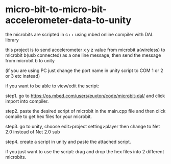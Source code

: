 # micro-bit-to-micro-bit-accelerometer-data-to-unity
the microbits are scripted in c++ using mbed online compiler with DAL library


this project is to send accelerometer x y z value from microbit a(wireless) to microbit b(usb connected) as a one line message, then send the message from microbit b to unity

(if you are using PC just change the port name in unity script to COM 1 or 2 or 3 etc instead)


if you want to be able to view/edit the script:

step1. go to https://os.mbed.com/users/euxton/code/microbit-dal/   and click import into compiler.

step2. paste the desired script of microbit in the main.cpp file and then click compile to get hex files for your microbit.

step3. go to unity, choose edit>project setting>player then change to Net 2.0 instead of Net 2.0 sub

step4. create a script in unity and paste the attached script.



if you just want to use the script:
drag and drop the hex files into 2 different microbits.
